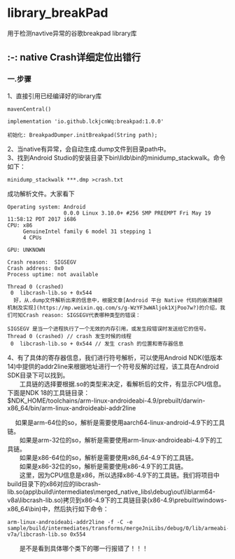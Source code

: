 # library_breakPad
用于检测navtive异常的谷歌breakpad library库


## :-: **native Crash详细定位出错行**

### **一.步骤**
1、直接引用已经编译好的library库  
~~~
mavenCentral()

implementation 'io.github.lckjcnWq:breakpad:1.0.0'

初始化: BreakpadDumper.initBreakpad(String path);
~~~


2、当native有异常，会自动生成.dump文件到目录path中。  
3、找到Android Studio的安装目录下bin\\lldb\\bin的minidump_stackwalk。命令如下：  
~~~
minidump_stackwalk ***.dmp >crash.txt 
~~~

成功解析文件。大家看下

~~~
Operating system: Android
                  0.0.0 Linux 3.10.0+ #256 SMP PREEMPT Fri May 19 11:58:12 PDT 2017 i686
CPU: x86
     GenuineIntel family 6 model 31 stepping 1
     4 CPUs

GPU: UNKNOWN

Crash reason:  SIGSEGV
Crash address: 0x0
Process uptime: not available

Thread 0 (crashed)
 0  libcrash-lib.so + 0x544
  好，从.dump文件解析出来的信息中，根据文章[Android 平台 Native 代码的崩溃捕获机制及实现](https://mp.weixin.qq.com/s/g-WzYF3wWAljok1XjPoo7w?)的介绍，我们可知Crash reason: SIGSEGV代表哪种类型的错误：

SIGSEGV 是当一个进程执行了一个无效的内存引用，或发生段错误时发送给它的信号。
Thread 0 (crashed) // crash 发生时候的线程
 0  libcrash-lib.so + 0x544 // 发生 crash 的位置和寄存器信息 
~~~

4、有了具体的寄存器信息，我们进行符号解析，可以使用Android NDK(低版本14)中提供的addr2line来根据地址进行一个符号反解的过程，该工具在Android SDK目录下可以找到。  
  工具链的选择要根据.so的类型来决定，看解析后的文件，有显示CPU信息。下面是NDK 18的工具链目录：  
      $NDK\_HOME/toolchains/arm-linux-androideabi-4.9/prebuilt/darwin-x86\_64/bin/arm-linux-androideabi-addr2line

     如果是arm-64位的so，解析是需要使用aarch64-linux-android-4.9下的工具链。  
  如果是arm-32位的so，解析是需要使用arm-linux-androideabi-4.9下的工具链。  
  如果是x86-64位的so，解析是需要使用x86\_64-4.9下的工具链。  
  如果是x86-32位的so，解析是需要使用x86-4.9下的工具链。  
  这里，因为CPU信息是x86，所以选择x86-4.9下的工具链。我们将项目中build目录下的x86对应的libcrash-lib.so(app\\build\\intermediates\\merged_native_libs\\debug\\out\\lib\\arm64-v8a\\libcrash-lib.so)拷贝到x86-4.9下的工具链目录(x86-4.9\\prebuilt\\windows-x86\_64\\bin)中，然后执行如下命令：  
~~~
arm-linux-androideabi-addr2line -f -C -e sample/build/intermediates/transforms/mergeJniLibs/debug/0/lib/armeabi-v7a/libcrash-lib.so 0x554 
~~~

  
  是不是看到具体哪个类下的哪一行报错了！！！

